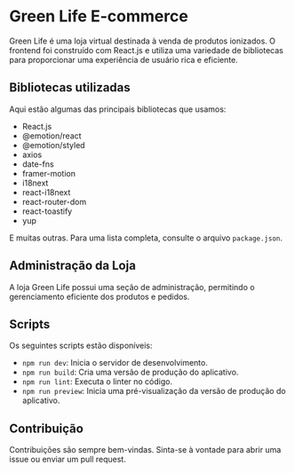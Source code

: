 # Green Life E-commerce

Green Life é uma loja virtual destinada à venda de produtos ionizados. O frontend foi construído com React.js e utiliza uma variedade de bibliotecas para proporcionar uma experiência de usuário rica e eficiente.

## Bibliotecas utilizadas

Aqui estão algumas das principais bibliotecas que usamos:

- React.js
- @emotion/react
- @emotion/styled
- axios
- date-fns
- framer-motion
- i18next
- react-i18next
- react-router-dom
- react-toastify
- yup

E muitas outras. Para uma lista completa, consulte o arquivo `package.json`.

## Administração da Loja

A loja Green Life possui uma seção de administração, permitindo o gerenciamento eficiente dos produtos e pedidos.

## Scripts

Os seguintes scripts estão disponíveis:

- `npm run dev`: Inicia o servidor de desenvolvimento.
- `npm run build`: Cria uma versão de produção do aplicativo.
- `npm run lint`: Executa o linter no código.
- `npm run preview`: Inicia uma pré-visualização da versão de produção do aplicativo.

## Contribuição

Contribuições são sempre bem-vindas. Sinta-se à vontade para abrir uma issue ou enviar um pull request.
